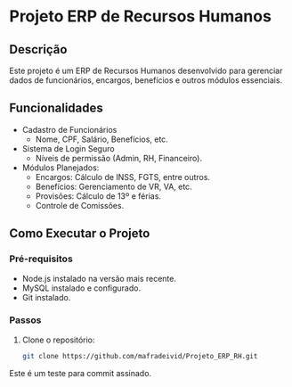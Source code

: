 # Projeto ERP de Recursos Humanos

## **Descrição**
Este projeto é um ERP de Recursos Humanos desenvolvido para gerenciar dados de funcionários, encargos, benefícios e outros módulos essenciais.

## **Funcionalidades**
- Cadastro de Funcionários
  - Nome, CPF, Salário, Benefícios, etc.
- Sistema de Login Seguro
  - Níveis de permissão (Admin, RH, Financeiro).
- Módulos Planejados:
  - Encargos: Cálculo de INSS, FGTS, entre outros.
  - Benefícios: Gerenciamento de VR, VA, etc.
  - Provisões: Cálculo de 13º e férias.
  - Controle de Comissões.

## **Como Executar o Projeto**
### **Pré-requisitos**
- Node.js instalado na versão mais recente.
- MySQL instalado e configurado.
- Git instalado.

### **Passos**
1. Clone o repositório:
   ```bash
   git clone https://github.com/mafradeivid/Projeto_ERP_RH.git
Este é um teste para commit assinado.
